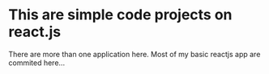# This are simple code projects on react.js
There are more than one application here. Most of my basic reactjs app are commited here...
